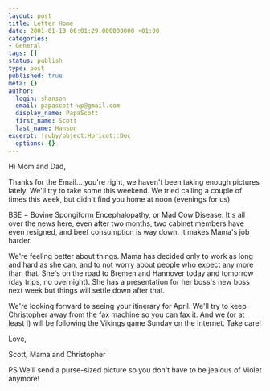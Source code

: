 ```yaml
---
layout: post
title: Letter Home
date: 2001-01-13 06:01:29.000000000 +01:00
categories:
- General
tags: []
status: publish
type: post
published: true
meta: {}
author:
  login: shanson
  email: papascott-wp@gmail.com
  display_name: PapaScott
  first_name: Scott
  last_name: Hanson
excerpt: !ruby/object:Hpricot::Doc
  options: {}
---
```

<p>Hi Mom and Dad,</p>
<p>Thanks for the Email... you're right, we haven't been taking enough pictures lately. We'll try to take some this weekend. We tried calling a couple of times this week, but didn't find you home at noon (evenings for us).</p>
<p>BSE = Bovine Spongiform Encephalopathy, or Mad Cow Disease. It's all over the news here, even after two months, two cabinet members have even resigned, and beef consumption is way down. It makes Mama's job harder.</p>
<p>We're feeling better about things. Mama has decided only to work as long and hard as she can, and to not worry about people who expect any more than that. She's on the road to Bremen and Hannover today and tomorrow (day trips, no overnight). She has a presentation for her boss's new boss next week but things will settle down after that.</p>
<p>We're looking forward to seeing your itinerary for April. We'll try to keep Christopher away from the fax machine so you can fax it. And we (or at least I) will be following the Vikings game Sunday on the Internet. Take care!</p>
<p>Love,</p>
<p>Scott, Mama and Christopher</p>
<p>PS We'll send a purse-sized picture so you don't have to be jealous of Violet anymore!</p>
